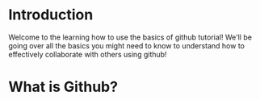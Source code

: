 # Introduction

Welcome to the learning how to use the basics of github tutorial! We'll be going over all the basics you might need to know to understand how to effectively collaborate with others using github!

# What is Github?
